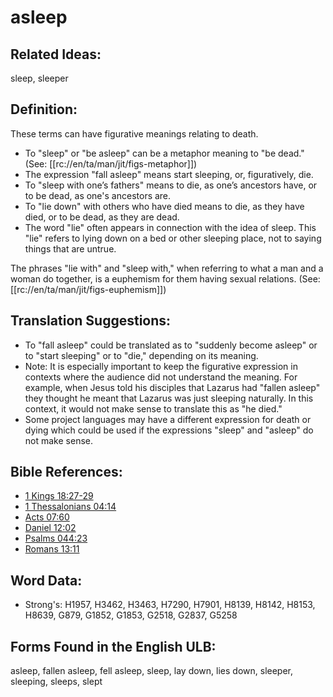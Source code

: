 # asleep

## Related Ideas:

sleep, sleeper

## Definition:

These terms can have figurative meanings relating to death.

* To "sleep" or "be asleep" can be a metaphor meaning to "be dead." (See: [[rc://en/ta/man/jit/figs-metaphor]])
* The expression "fall asleep" means start sleeping, or, figuratively, die.
* To "sleep with one’s fathers" means to die, as one’s ancestors have, or to be dead, as one's ancestors are.
* To "lie down" with others who have died means to die, as they have died, or to be dead, as they are dead.
* The word "lie" often appears in connection with the idea of sleep. This "lie" refers to lying down on a bed or other sleeping place, not to saying things that are untrue.

The phrases "lie with" and "sleep with," when referring to what a man and a woman do together, is a euphemism for them having sexual relations. (See: [[rc://en/ta/man/jit/figs-euphemism]])

## Translation Suggestions:

* To "fall asleep" could be translated as to "suddenly become asleep" or to "start sleeping" or to "die," depending on its meaning.
* Note: It is especially important to keep the figurative expression in contexts where the audience did not understand the meaning. For example, when Jesus told his disciples that Lazarus had "fallen asleep" they thought he meant that Lazarus was just sleeping naturally. In this context, it would not make sense to translate this as "he died."
* Some project languages may have a different expression for death or dying which could be used if the expressions "sleep" and "asleep" do not make sense.

## Bible References:

* [1 Kings 18:27-29](rc://en/tn/help/1ki/18/27)
* [1 Thessalonians 04:14](rc://en/tn/help/1th/04/14)
* [Acts 07:60](rc://en/tn/help/act/07/60)
* [Daniel 12:02](rc://en/tn/help/dan/12/02)
* [Psalms 044:23](rc://en/tn/help/psa/044/023)
* [Romans 13:11](rc://en/tn/help/rom/13/11)

## Word Data:

* Strong's: H1957, H3462, H3463, H7290, H7901, H8139, H8142, H8153, H8639, G879, G1852, G1853, G2518, G2837, G5258

## Forms Found in the English ULB:

asleep, fallen asleep, fell asleep, sleep, lay down, lies down, sleeper, sleeping, sleeps, slept

